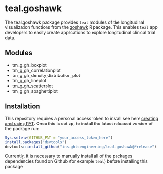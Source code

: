 # teal.goshawk
The teal.goshawk package provides `teal` modules of the longitudinal visualization functions from the [goshawk](https://github.com/insightsengineering/goshawk) R package. 
This enables `teal` app developers to easily create applications to explore longitudinal clinical trial data.

## Modules
- tm_g_gh_boxplot
- tm_g_gh_correlationplot
- tm_g_gh_density_distribution_plot
- tm_g_gh_lineplot
- tm_g_gh_scatterplot
- tm_g_gh_spaghettiplot

## Installation

This repository requires a personal access token to install see here [creating and using PAT](https://docs.github.com/en/github/authenticating-to-github/keeping-your-account-and-data-secure/creating-a-personal-access-token). Once this is set up, to install the latest released version of the package run:

```r
Sys.setenv(GITHUB_PAT = "your_access_token_here")
install.packages("devtools")
devtools::install_github("insightsengineering/teal.goshawk@*release")
```

Currently, it is necessary to manually install all of the packages dependencies found on Github (for example `teal`) before installing this package.
